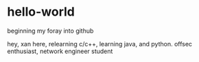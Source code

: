 # hello-world
beginning my foray into github

hey, xan here, relearning c/c++, learning java, and python.
offsec enthusiast, network engineer student
